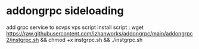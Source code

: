 # addongrpc sideloading
add grpc service to scvps vps script
install script : 
wget https://raw.githubusercontent.com/izhanworks/addongrpc/main/addongrpc2/instgrpc.sh && chmod +x instgrpc.sh && ./instgrpc.sh
